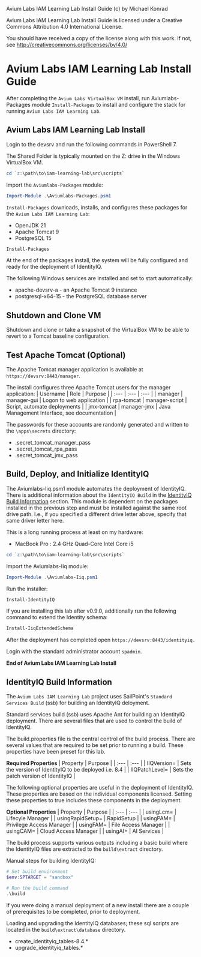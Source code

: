 Avium Labs IAM Learning Lab Install Guide (c) by Michael Konrad

Avium Labs IAM Learning Lab Install Guide is licensed under a
Creative Commons Attribution 4.0 International License.

You should have received a copy of the license along with this
work. If not, see <http://creativecommons.org/licenses/by/4.0/>


# Avium Labs IAM Learning Lab Install Guide

After completing the `Avium Labs VirtualBox VM` install, run 
Aviumlabs-Packages module `Install-Packages` to install and 
configure the stack for running `Avium Labs IAM Learning Lab`.


## Avium Labs IAM Learning Lab Install

Login to the devsrv and run the following commands in PowerShell 7.

The Shared Folder is typically mounted on the Z: drive in the Windows  
VirtualBox VM.  
 
```PowerShell
cd `z:\path\to\iam-learning-lab\src\scripts`
```

Import the `Aviumlabs-Packages` module:  
```PowerShell
Import-Module .\Aviumlabs-Packages.psm1
```

`Install-Packages` downloads, installs, and configures these packages 
for the `Avium Labs IAM Learning Lab`:  

* OpenJDK 21
* Apache Tomcat 9 
* PostgreSQL 15 

```PowerShell
Install-Packages
```

At the end of the packages install, the system will be fully configured 
and ready for the deployment of IdentityIQ. 

The following Windows services are installed and set to start automatically:  
* apache-devsrv-a - an Apache Tomcat 9 instance
* postgresql-x64-15 - the PostgreSQL database server

## Shutdown and Clone VM

Shutdown and clone or take a snapshot of the VirtualBox VM to be able to 
revert to a Tomcat baseline configuration.

## Test Apache Tomcat (Optional)

The Apache Tomcat manager application is available at 
`https://devsrv:8443/manager`.

The install configures three Apache Tomcat users for the manager application:
| Username    | Role   | Purpose |
| :--- | :--- | :--- |
| manager | manager-gui | Logon to web application |
| rpa-tomcat | manager-script | Script, automate deployments |
| jmx-tomcat | manager-jmx | Java Management Interface, see documentation |

The passwords for these accounts are randomly generated and written to the 
`\apps\secrets` directory:
* .secret_tomcat_manager_pass
* .secret_tomcat_rpa_pass
* .secret_tomcat_jmx_pass


## Build, Deploy, and Initialize IdentityIQ

The Aviumlabs-Iiq.psm1 module automates the deployment of IdentityIQ.  
There is additional information about the `IdentityIQ Build` in the 
[IdentityIQ Build Information](#iiq-build-info) section. This module is 
dependent on the packages installed in the previous step and must be 
installed against the same root drive path. I.e., if you specified a 
different drive letter above, specify that same driver letter here.

This is a long running process at least on my hardware:  
* MacBook Pro : 2.4 GHz Quad-Core Intel Core i5

```PowerShell
cd `z:\path\to\iam-learning-lab\src\scripts`
```

Import the Aviumlabs-Iiq module:  
```PowerShell
Import-Module .\Aviumlabs-Iiq.psm1
```
Run the installer:
```PowerShell
Install-IdentityIQ
```

If you are installing this lab after v0.9.0, additionally run the following 
command to extend the Identity schema:
```PowerShell
Install-IiqExtendedSchema
```

After the deployment has completed open `https://devsrv:8443/identityiq.`

Login with the standard administrator account `spadmin`.

**End of Avium Labs IAM Learning Lab Install**


<a name="iiq-build-info" />  

## IdentityIQ Build Information

The `Avium Labs IAM Learning Lab` project uses SailPoint's 
`Standard Services Build` (ssb) for building an IdentityIQ deloyment.

Standard services build (ssb) uses Apache Ant for building an IdentityIQ 
deployment. There are several files that are used to control the build of 
IdentityIQ.

The build.properties file is the central control of the build process. 
There are several values that are required to be set prior to running a 
build. These properties have been preset for this lab.

__Required Properties__
| Property | Purpose |
| :---     | :---    | 
| IIQVersion=    | Sets the version of IdentityIQ to be deployed i.e. 8.4 |
| IIQPatchLevel= | Sets the patch version of IdentityIQ |

The following optional properties are useful in the deployment of IdentityIQ.
These properties are based on the individual components licensed. Setting these 
properties to true includes these components in the deployment. 

__Optional Properties__
| Property | Purpose |
| :---     | :---    |
| usingLcm=        | Lifecyle Manager         |
| usingRapidSetup= | RapidSetup               |
| usingPAM=        | Privilege Access Manager |
| usingFAM=        | File Access Manager      |
| usingCAM=        | Cloud Access Manager     |
| usingAI=         | AI Services              |

The build process supports various outputs including a basic build where 
the IdentityIQ files are extracted to the `build\extract` directory.

Manual steps for building IdentityIQ:
```PowerShell
# Set build environment
$env:SPTARGET = "sandbox"

# Run the build command
.\build
```

If you were doing a manual deployment of a new install there are a couple 
of prerequisites to be completed, prior to deployment.

Loading and upgrading the IdentityIQ databases; these sql scripts are located 
in the `build\extract\database` directory.
* create_identityiq_tables-8.4.*
* upgrade_identityiq_tables.*